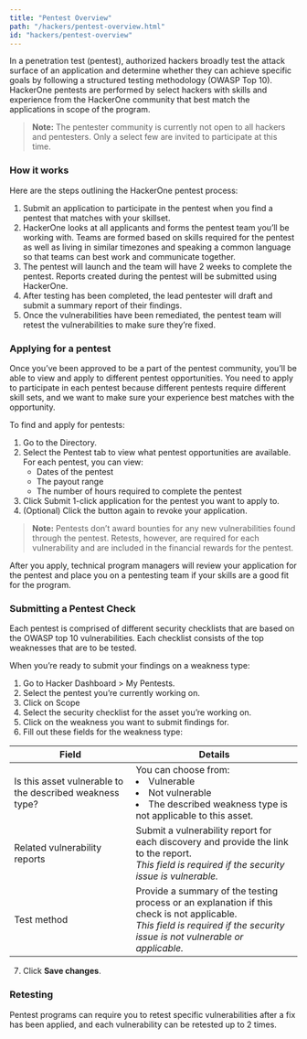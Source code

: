 ```yaml
---
title: "Pentest Overview"
path: "/hackers/pentest-overview.html"
id: "hackers/pentest-overview"
---
```


In a penetration test (pentest), authorized hackers broadly test the attack surface of an application and determine whether they can achieve specific goals by following a structured testing methodology (OWASP Top 10). HackerOne pentests are performed by select hackers with skills and experience from the HackerOne community that best match the applications in scope of the program.

> **Note:** The pentester community is currently not open to all hackers and pentesters. Only a select few are invited to participate at this time.  

### How it works
Here are the steps outlining the HackerOne pentest process:
1. Submit an application to participate in the pentest when you find a pentest that matches with your skillset.
2. HackerOne looks at all applicants and forms the pentest team you’ll be working with. Teams are formed based on skills required for the pentest as well as living in similar timezones and speaking a common language so that teams can best work and communicate together.
3. The pentest will launch and the team will have 2 weeks to complete the pentest. Reports created during the pentest will be submitted using HackerOne.
4. After testing has been completed, the lead pentester will draft and submit a summary report of their findings.
5. Once the vulnerabilities have been remediated, the pentest team will retest the vulnerabilities to make sure they’re fixed.

### Applying for a pentest
Once you’ve been approved to be a part of the pentest community, you’ll be able to view and apply to different pentest opportunities. You need to apply to participate in each pentest because different pentests require different skill sets, and we want to make sure your experience best matches with the opportunity.

To find and apply for pentests:
1. Go to the Directory.
2. Select the Pentest tab to view what pentest opportunities are available. For each pentest, you can view: 
   * Dates of the pentest
   * The payout range
   * The number of hours required to complete the pentest
3. Click Submit 1-click application for the pentest you want to apply to.
4. (Optional) Click the button again to revoke your application.

> **Note:** Pentests don’t award bounties for any new vulnerabilities found through the pentest. Retests, however, are required for each vulnerability and are included in the financial rewards for the pentest.

After you apply, technical program managers will review your application for the pentest and place you on a pentesting team if your skills are a good fit for the program.

### Submitting a Pentest Check
Each pentest is comprised of different security checklists that are based on the OWASP top 10 vulnerabilities. Each checklist consists of the top weaknesses that are to be tested.

When you’re ready to submit your findings on a weakness type:  
1. Go to Hacker Dashboard > My Pentests.
2. Select the pentest you’re currently working on.
3. Click on Scope
4. Select the security checklist for the asset you’re working on.
5. Click on the weakness you want to submit findings for.
6. Fill out these fields for the weakness type:

Field | Details
----- | -------
Is this asset vulnerable to the described weakness type? | You can choose from: <li>Vulnerable <li>Not vulnerable <li>The described weakness type is not applicable to this asset.
Related vulnerability reports | Submit a vulnerability report for each discovery and provide the link to the report. <br>*This field is required if the security issue is vulnerable.*
Test method | Provide a summary of the testing process or an explanation if this check is not applicable. <br>*This field is required if the security issue is not vulnerable or applicable.*

7. Click **Save changes**.

### Retesting
Pentest programs can require you to retest specific vulnerabilities after a fix has been applied, and each vulnerability can be retested up to 2 times.
